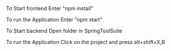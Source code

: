 To Start frontend
Enter "npm install" 

To run the Application 
Enter "npm start"



To Start backend
Open folder in SpringToolSuite

To run the Application
Click on the project and press alt+shift+X,B


